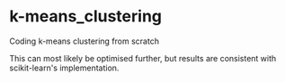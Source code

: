 # k-means_clustering
Coding k-means clustering from scratch

This can most likely be optimised further, but results are consistent with scikit-learn's implementation.
